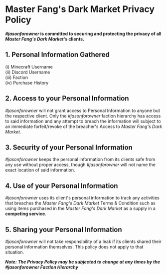 <!-- thanks tim! -->

# Master Fang's Dark Market Privacy Policy

***#jasonforowner* is committed to securing and protecting the privacy of all *Master Fang's Dark Market*'s clients.**
## 1. Personal Information Gathered
(i)     Minecraft Username <br/>
(ii)    Discord Username <br/>
(iii)   Faction <br/>
(iv)    Purchase History <br/>

## 2. Access to your Personal Information
*#jasonforowner* will not grant access to Personal Information to anyone but the respective client. Only the *#jasonforowner* faction hierarchy has access to said information and any attempt to breach the information will subject to an immediate forfeit/revoke of the breacher's Access to *Master Fang's Dark Market*.

## 3. Security of your Personal Information
*#jasonforowner* keeps the personal information from its clients safe from any use without proper access, though *#jasonforowner* will not name the exact location of said information.

## 4. Use of your Personal Information
*#jasonforowner* uses its client's personal information to track any activities that breaches the *Master Fang's Dark Market* Terms & Condition such as using items purchased in the *Master Fang's Dark Market* as a supply in a **competing service**. 

## 5. Sharing your Personal Information
*#jasonforowner* will not take responsibility of a leak if its clients shared their personal information themselves. This policy does not apply to that situation.

***Note: The Privacy Policy may be subjected to change at any times by the #jasonforowner Faction Hierarchy***

